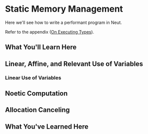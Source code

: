 # Static Memory Management

Here we'll see how to write a performant program in Neut.

Refer to the appendix ([On Executing Types](./on-executing-types.md)).

## What You'll Learn Here

## Linear, Affine, and Relevant Use of Variables

### Linear Use of Variables

## Noetic Computation

## Allocation Canceling

## What You've Learned Here
